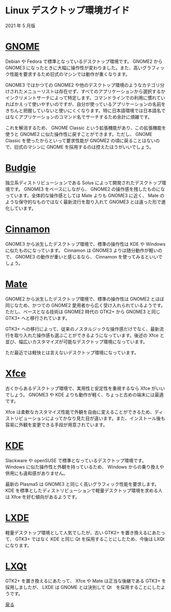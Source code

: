 # Linux デスクトップ環境ガイド

2021 年 5 月版

# [GNOME](https://www.gnome.org/)

Debian や Fedora で標準となっているデスクトップ環境です。 GNOME2 から GNOME3 になったときに大幅に操作性が変わりました。また、高いグラフィック性能を要求するため旧式のマシンでは動作が重くなります。

GNOME3 ではかつての GNOME2 や他のデスクトップ環境のようなカテゴリ分けされたメニューリストは存在せず、すべてのアプリケーションから選択するかインクリメントサーチによって特定します。コマンドラインでの利用に慣れていればかえって使いやすいのですが、自分が使っているアプリケーションの名前をきちんと把握していないと使いにくくなります。特に日本語環境では日本語名ではなくアプリケーションのコマンド名でサーチするため余計に煩雑です。

これを解消するため、 GNOME Classic という拡張機能があり、この拡張機能を使うと GNOME2 に似た操作性に戻すことができます。ただし、 GNOME Classic を使ったからといって要求性能が GNOME2 の頃に戻ることはないので、旧式のマシンに GNOME を採用するのは控えたほうがいいでしょう。

# [Budgie](https://solus-project.com/budgie/)

独立系ディストリビューションである Solus によって開発されたデスクトップ環境です。 GNOME3 をベースにしながら、 GNOME2 の操作感を残したものになっています。全体的な操作感としては Mate よりも GNOME3 に近く、 Mate のような保守的なものではなく最新流行を取り入れて GNOME3 とは違った形で進化しています。

# [Cinnamon](https://cinnamon-spices.linuxmint.com/)

GNOME3 から派生したデスクトップ環境で、標準の操作性は KDE や Windows に似たものになっています。 Cinnamon は GNOME3 よりは随分動作が軽いので、 GNOME3 の動作が重いと感じるなら、 Cinnamon を使ってみるといいでしょう。

# [Mate](https://mate-desktop.org/)

GNOME2 から派生したデスクトップ環境で、標準の操作性は GNOME2 とほぼ同じなため、かつての GNOME2 愛用者から広く受け入れられているようです。ただし、ベースとなる技術は GNOME2 時代の GTK2+ から GNOME3 と同じ GTK3+ へと移行されています。

GTK3+ への移行によって、従来のノスタルジックな操作感だけでなく、最新流行を取り入れた操作感も選ぶことができるようになっています。後述の Xfce と並び、幅広いカスタマイズが可能なデスクトップ環境になっています。

ただ最近では軽快とは言えないデスクトップ環境になっています。

# [Xfce](https://xfce.org/)

古くからあるデスクトップ環境で、実用性と安定性を重視するなら Xfce がいいでしょう。 GNOME3 や KDE よりも動作が軽く、ちょっと古めの端末には最適です。

Xfce は柔軟なカスタマイズ性能で外観を自由に変えることができるため、ディストリビューションによってかなり見た目が違います。また、インストール後も容易に外観を変更できる手段が用意されています。

# [KDE](https://www.kde.org/)

Slackware や openSUSE で標準となっているデスクトップ環境です。 Windows に似た操作性と外観を持っているため、 Windows からの乗り換えや併用にも違和感がありません。

最新の Plasma5 は GNOME3 と同じく高いグラフィック性能を要求します。 KDE を標準としたディストリビューションで軽量デスクトップ環境を求める人は Xfce を好む傾向があるようです。

# [LXDE](http://lxde.org/)

軽量デスクトップ環境として人気でしたが、古い GTK2+ を置き換えるにあたって、 GTK3+ ではなく KDE と同じ Qt を採用することにしたため、今後は LXQt になります。

# [LXQt](http://lxqt.org/)

GTK2+ を置き換えるにあたって、 Xfce や Mate は正当な後継である GTK3+ を採用しましたが、 LXDE は GNOME とは決別して Qt　を採用することにしたようです。

[戻る](readme.md)
